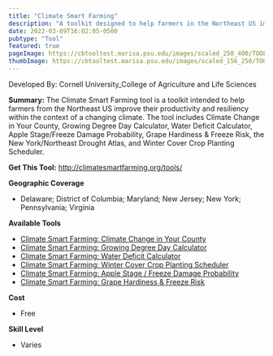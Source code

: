 ```yaml
---
title: "Climate Smart Farming"
description: "A toolkit designed to help farmers in the Northeast US improve their productivity and resiliency in the face climate change"
date: 2022-03-09T16:02:05-0500
pubtype: "Tool"
featured: true
pageImage: https://cbtooltest.marisa.psu.edu/images/scaled_250_400/TOOLID_39.0_ScreenCapture-1.png
thumbImage: https://cbtooltest.marisa.psu.edu/images/scaled_156_250/TOOLID_39.0_ScreenCapture-1.png
---
```

Developed By: Cornell University_College of Agriculture and Life Sciences

**Summary:** The Climate Smart Farming tool is a toolkit intended to help farmers from the Northeast US  improve their productivity and resiliency within the context of a changing climate. The tool includes Climate Change in Your County, Growing Degree Day Calculator, Water Deficit Calculator, Apple Stage/Freeze Damage Probability, Grape Hardiness & Freeze Risk, the New York/Northeast Drought Atlas, and Winter Cover Crop Planting Scheduler.

__**Get This Tool:**__ http://climatesmartfarming.org/tools/

__**Geographic Coverage**__
- Delaware; District of Columbia; Maryland; New Jersey; New York; Pennsylvania; Virginia

__**Available Tools**__
-  [Climate Smart Farming: Climate Change in Your County](https://cbtooltest.marisa.psu.edu/collection/page-tool39.1)
-  [Climate Smart Farming: Growing Degree Day Calculator](https://cbtooltest.marisa.psu.edu/collection/page-tool39.2)
-  [Climate Smart Farming: Water Deficit Calculator](https://cbtooltest.marisa.psu.edu/collection/page-tool39.3)
-  [Climate Smart Farming: Winter Cover Crop Planting Scheduler](https://cbtooltest.marisa.psu.edu/collection/page-tool39.4)
-  [Climate Smart Farming: Apple Stage / Freeze Damage Probability](https://cbtooltest.marisa.psu.edu/collection/page-tool39.5)
-  [Climate Smart Farming: Grape Hardiness & Freeze Risk](https://cbtooltest.marisa.psu.edu/collection/page-tool39.6)

__**Cost**__
- Free

__**Skill Level**__
- Varies
